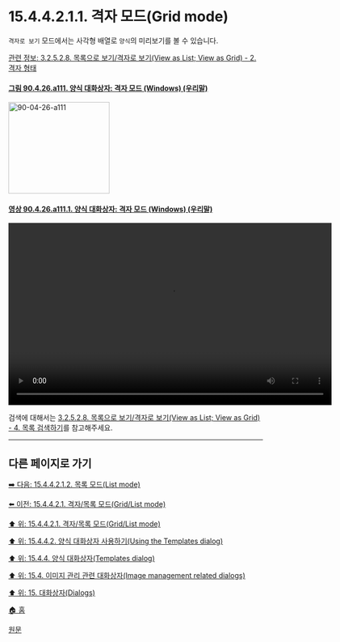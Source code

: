 # 15.4.4.2.1.1. 격자 모드(Grid mode)

`격자로 보기` 모드에서는 사각형 배열로 `양식`의 미리보기를 볼 수 있습니다.

[관련 정보: 3.2.5.2.8. 목록으로 보기/격자로 보기(View as List; View as Grid) - 2. 격자 형태](./03-02-05-02-08-view_as_list_or_grid.md#03-02-05-02-08-s2)

<a id="90-04-26-a111"></a>

#### [그림 90.4.26.a111. 양식 대화상자: 격자 모드 (Windows) (우리말)](./90-04-0026-templates.md#90-04-26-a111)
<img width="200" height="181" alt="90-04-26-a111" src="https://github.com/user-attachments/assets/6c4c5ca6-96c3-46c3-b307-aea285048a3b" />

<a id="90-04-26-a111-01"></a>

#### [영상 90.4.26.a111.1. 양식 대화상자: 격자 모드 (Windows) (우리말)](./90-04-0026-templates.md#90-04-26-a111-01)
<video controls="controls" width="640" height="360" src="https://github.com/user-attachments/assets/bec744d0-f92e-4fcc-a718-918d677be37e"></video>

검색에 대해서는 [3.2.5.2.8. 목록으로 보기/격자로 보기(View as List; View as Grid) - 4. 목록 검색하기](./03-02-05-02-08-view_as_list_or_grid.md#03-02-05-02-08-s4)를 참고해주세요.

***

## 다른 페이지로 가기

[➡️ 다음: 15.4.4.2.1.2. 목록 모드(List mode)](./15-04-04-02-01-02-list_mode.md)

[⬅️ 이전: 15.4.4.2.1. 격자/목록 모드(Grid/List mode)](./15-04-04-02-01-00-grid_n_list_mode.md)

[⬆️ 위: 15.4.4.2.1. 격자/목록 모드(Grid/List mode)](./15-04-04-02-01-00-grid_n_list_mode.md)

[⬆️ 위: 15.4.4.2. 양식 대화상자 사용하기(Using the Templates dialog)](./15-04-04-02-00-using_the_templates_dialog.md)

[⬆️ 위: 15.4.4. 양식 대화상자(Templates dialog)](./15-04-04-00-templates-dialog.md)

[⬆️ 위: 15.4. 이미지 관리 관련 대화상자(Image management related dialogs)](./15-04-00-image-management-related-dialogs.md)

[⬆️ 위: 15. 대화상자(Dialogs)](./15-00-dialogs.md)

[🏠 홈](./00-home.md)

[원문](https://docs.gimp.org/2.10/ko/gimp-template-dialog.html#idm21343)
